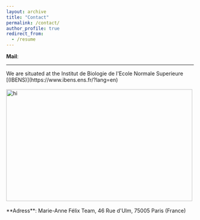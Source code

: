 ```yaml
---
layout: archive
title: "Contact"
permalink: /contact/
author_profile: true
redirect_from:
  - /resume
---
```

**Mail**:  <br/> 
<hr/>
We are situated at the Institut de Biologie de l'Ecole Normale Superieure [(IBENS)](https://www.ibens.ens.fr/?lang=en)<br/>
<br/> 
<img src="/images/lab2.jpg" alt="hi" class="center" height="300" width="500"/> <br/>
<br/> 
**Adress**: Marie-Anne Félix Team, 46 Rue d'Ulm, 75005 Paris (France)
